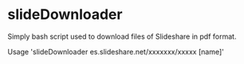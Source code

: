 # slideDownloader
Simply bash script used to download files of Slideshare in pdf format.



Usage 'slideDownloader es.slideshare.net/xxxxxxx/xxxxx [name]'
